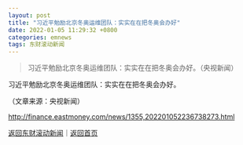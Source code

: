 ```yaml
---
layout: post
title: "习近平勉励北京冬奥运维团队：实实在在把冬奥会办好"
date: 2022-01-05 11:29:32 +0800
categories: emnews
tags: 东财滚动新闻
---
```

> 习近平勉励北京冬奥运维团队：实实在在把冬奥会办好。（央视新闻）

<p>习近平勉励北京冬奥运维团队：实实在在把冬奥会办好。</p><p class="em_media">（文章来源：央视新闻）</p>

<http://finance.eastmoney.com/news/1355,202201052236738273.html>

[返回东财滚动新闻](//finews.withounder.com/emnews/)｜[返回首页](//finews.withounder.com/)